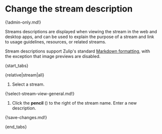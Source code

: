 # Change the stream description

{!admin-only.md!}

Streams descriptions are displayed when viewing the stream in the
web and desktop apps, and can be used to explain the purpose of a
stream and link to usage guidelines, resources, or related streams.

Stream descriptions support Zulip's standard [Markdown
formatting][markdown-formatting], with the exception that image
previews are disabled.

{start_tabs}

{relative|stream|all}

1. Select a stream.

{!select-stream-view-general.md!}

1. Click the **pencil** (<i class="fa fa-pencil"></i>)
   to the right of the stream name. Enter a new description.

{!save-changes.md!}

{end_tabs}

[markdown-formatting]: /help/format-your-message-using-markdown
